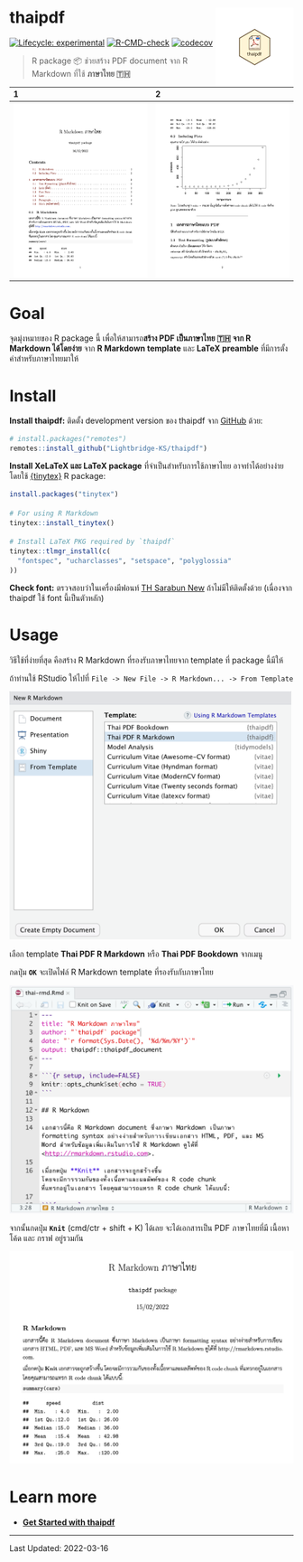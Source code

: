 
<!-- README.md is generated from README.Rmd. Please edit that file -->

# thaipdf <a href="https://lightbridge-ks.github.io/thaipdf/"><img src="man/figures/logo.svg" align="right" height="138.5" /></a>

<!-- badges: start -->

[![Lifecycle:
experimental](https://img.shields.io/badge/lifecycle-experimental-orange.svg)](https://lifecycle.r-lib.org/articles/stages.html#experimental)
[![R-CMD-check](https://github.com/Lightbridge-KS/thaipdf/workflows/R-CMD-check/badge.svg)](https://github.com/Lightbridge-KS/thaipdf/actions)
[![codecov](https://codecov.io/gh/Lightbridge-KS/thaipdf/branch/main/graph/badge.svg?token=QPhwQZt2vf)](https://codecov.io/gh/Lightbridge-KS/thaipdf)

<!-- badges: end -->

> R package :package: ช่วยสร้าง PDF document จาก R Markdown ที่ใช้
> **ภาษาไทย :thailand:**

| 1                                                   | 2                                                   |
|:----------------------------------------------------|:----------------------------------------------------|
| ![Thai book example 1](man/figures/book-th-ex1.png) | ![Thai book example 2](man/figures/book-th-ex2.png) |

# Goal

จุดมุ่งหมายของ R package นี้ เพื่อให้สามารถ**สร้าง PDF เป็นภาษาไทย
:thailand: จาก R Markdown ได้โดยง่าย** จาก **R Markdown template** และ
**LaTeX preamble** ที่มีการตั้งค่าสำหรับภาษาไทยมาให้

# Install

**Install thaipdf:** ติดตั้ง development version ของ thaipdf จาก
[GitHub](https://github.com/Lightbridge-KS/thaipdf) ด้วย:

``` r
# install.packages("remotes")
remotes::install_github("Lightbridge-KS/thaipdf")
```

**Install XeLaTeX และ LaTeX package** ที่จำเป็นสำหรับการใช้ภาษาไทย
อาจทำได้อย่างง่ายโดยใช้ [{tinytex}](https://yihui.org/tinytex/) R
package:

``` r
install.packages("tinytex")

# For using R Markdown
tinytex::install_tinytex() 

# Install LaTeX PKG required by `thaipdf`
tinytex::tlmgr_install(c(
  "fontspec", "ucharclasses", "setspace", "polyglossia"
))
```

**Check font:** ตรวจสอบว่าในเครื่องมีฟอนท์ [TH Sarabun
New](https://www.f0nt.com/release/th-sarabun-new/)
ถ้าไม่มีให้ติดตั้งด้วย (เนื่องจาก thaipdf ใช้ font นี้เป็นตัวหลัก)

# Usage

วิธีใช้ที่ง่ายที่สุด คือสร้าง R Markdown ที่รองรับภาษาไทยจาก template
ที่ package นี้มีให้

ถ้าท่านใช้ RStudio ให้ไปที่
`File -> New File -> R Markdown... -> From Template`

<img src="man/figures/rmd-from-temp.png" alt="New R Markdown Template" width="500"/>

เลือก template **Thai PDF R Markdown** หรือ **Thai PDF Bookdown**
จากเมนู

กดปุ่ม **`OK`** จะเปิดไฟล์ R Markdown template ที่รองรับกับภาษาไทย

<img src="man/figures/rstudio-rmd.png" alt="thaipdf R Markdown in RStudio" width="600"/>

จากนั้นกดปุ่ม **`Knit`** (cmd/ctr + shift + K) ได้เลย จะได้เอกสารเป็น
PDF ภาษาไทยที่มี เนื้อหา โค้ด และ กราฟ อยู่รวมกัน

![ตัวอย่าง R Markdown PDF ภาษาไทย](man/figures/pdf-doc-1.png)

# Learn more

-   [**Get Started with
    thaipdf**](https://lightbridge-ks.github.io/thaipdf/articles/thaipdf.html)

------------------------------------------------------------------------

Last Updated: 2022-03-16
